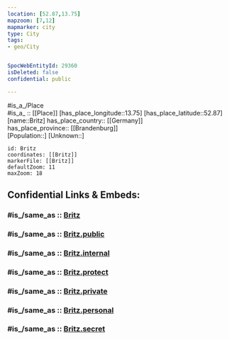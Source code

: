 ```yaml
---
location: [52.87,13.75] 
mapzoom: [7,12] 
mapmarker: city 
type: City
tags:
- geo/City


SpocWebEntityId: 29360
isDeleted: false
confidential: public

---
```

#is_a_/Place  
#is_a_ :: [[Place]] 
[has_place_longitude::13.75] 
[has_place_latitude::52.87] 
[name::Britz] 
has_place_country:: [[Germany]]  
has_place_province:: [[Brandenburg]]  
[Population::] 
[Unknown::] 


```leaflet
id: Britz
coordinates: [[Britz]] 
markerFile: [[Britz]] 
defaultZoom: 11 
maxZoom: 18
```


## Confidential Links & Embeds: 

### #is_/same_as :: [Britz](/_Standards/Earth/Continent/Europe/Europe~Central/Germany/Germany~East/Brandenburg/counties~Brandenburg/Barnim/cities~Barnim/Britz-Chorin-Oderberg/boroughs~Britz-Chorin-Oderberg/Britz.md) 

### #is_/same_as :: [Britz.public](/_public/Earth/Continent/Europe/Europe~Central/Germany/Germany~East/Brandenburg/counties~Brandenburg/Barnim/cities~Barnim/Britz-Chorin-Oderberg/boroughs~Britz-Chorin-Oderberg/Britz.public.md) 

### #is_/same_as :: [Britz.internal](/_internal/Earth/Continent/Europe/Europe~Central/Germany/Germany~East/Brandenburg/counties~Brandenburg/Barnim/cities~Barnim/Britz-Chorin-Oderberg/boroughs~Britz-Chorin-Oderberg/Britz.internal.md) 

### #is_/same_as :: [Britz.protect](/_protect/Earth/Continent/Europe/Europe~Central/Germany/Germany~East/Brandenburg/counties~Brandenburg/Barnim/cities~Barnim/Britz-Chorin-Oderberg/boroughs~Britz-Chorin-Oderberg/Britz.protect.md) 

### #is_/same_as :: [Britz.private](/_private/Earth/Continent/Europe/Europe~Central/Germany/Germany~East/Brandenburg/counties~Brandenburg/Barnim/cities~Barnim/Britz-Chorin-Oderberg/boroughs~Britz-Chorin-Oderberg/Britz.private.md) 

### #is_/same_as :: [Britz.personal](/_personal/Earth/Continent/Europe/Europe~Central/Germany/Germany~East/Brandenburg/counties~Brandenburg/Barnim/cities~Barnim/Britz-Chorin-Oderberg/boroughs~Britz-Chorin-Oderberg/Britz.personal.md) 

### #is_/same_as :: [Britz.secret](/_secret/Earth/Continent/Europe/Europe~Central/Germany/Germany~East/Brandenburg/counties~Brandenburg/Barnim/cities~Barnim/Britz-Chorin-Oderberg/boroughs~Britz-Chorin-Oderberg/Britz.secret.md)

